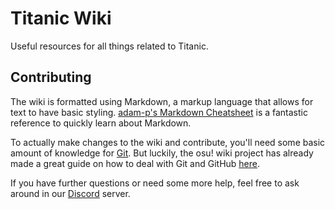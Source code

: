 # Titanic Wiki

Useful resources for all things related to Titanic.

## Contributing

The wiki is formatted using Markdown, a markup language that allows for text to have basic styling.
[adam-p's Markdown Cheatsheet](https://github.com/adam-p/markdown-here/wiki/Markdown-Cheatsheet) is a fantastic reference to quickly learn about Markdown.

To actually make changes to the wiki and contribute, you'll need some basic amount of knowledge for [Git](https://git-scm.com). But luckily, the osu! wiki project has already made a great guide on how to deal with Git and GitHub [here](https://osu.ppy.sh/wiki/en/osu%21_wiki/Contribution_guide).

If you have further questions or need some more help, feel free to ask around in our [Discord](https://discord.gg/qupv72e7YH) server.
